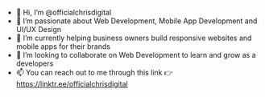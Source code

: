 - 👋 Hi, I’m @officialchrisdigital
- 👀 I’m passionate about Web Development, Mobile App Development and UI/UX Design 
- 🌱 I’m currently helping business owners build responsive websites and mobile apps for their brands
- 💞️ I’m looking to collaborate on Web Development to learn and grow as a developers
- 📫 You can reach out to me through this link 👉 https://linktr.ee/officialchrisdigital

<!---
officialchrisdigital/officialchrisdigital is a ✨ special ✨ repository because its `README.md` (this file) appears on your GitHub profile.
You can click the Preview link to take a look at your changes.
--->
